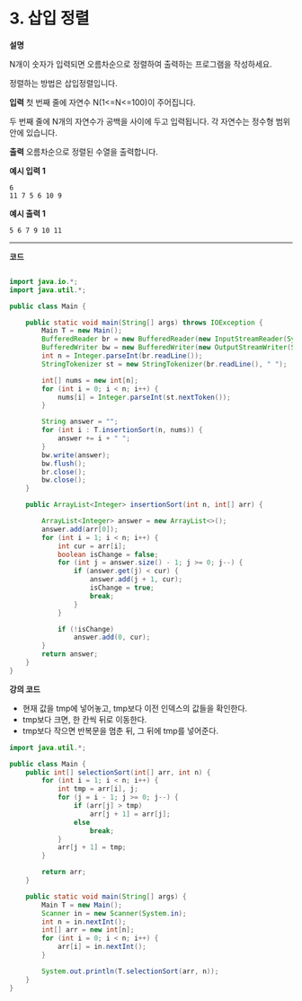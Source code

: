 # 3. 삽입 정렬

**설명**

N개이 숫자가 입력되면 오름차순으로 정렬하여 출력하는 프로그램을 작성하세요.

정렬하는 방법은 삽입정렬입니다.

**입력**
첫 번째 줄에 자연수 N(1<=N<=100)이 주어집니다.

두 번째 줄에 N개의 자연수가 공백을 사이에 두고 입력됩니다. 각 자연수는 정수형 범위 안에 있습니다.

**출력**
오름차순으로 정렬된 수열을 출력합니다.

**예시 입력 1**

```
6
11 7 5 6 10 9
```

**예시 출력 1**

```
5 6 7 9 10 11
```

---

**코드**

```java

import java.io.*;
import java.util.*;

public class Main {

    public static void main(String[] args) throws IOException {
        Main T = new Main();
        BufferedReader br = new BufferedReader(new InputStreamReader(System.in));
        BufferedWriter bw = new BufferedWriter(new OutputStreamWriter(System.out));
        int n = Integer.parseInt(br.readLine());
        StringTokenizer st = new StringTokenizer(br.readLine(), " ");

        int[] nums = new int[n];
        for (int i = 0; i < n; i++) {
            nums[i] = Integer.parseInt(st.nextToken());
        }

        String answer = "";
        for (int i : T.insertionSort(n, nums)) {
            answer += i + " ";
        }
        bw.write(answer);
        bw.flush();
        br.close();
        bw.close();
    }

    public ArrayList<Integer> insertionSort(int n, int[] arr) {

        ArrayList<Integer> answer = new ArrayList<>();
        answer.add(arr[0]);
        for (int i = 1; i < n; i++) {
            int cur = arr[i];
            boolean isChange = false;
            for (int j = answer.size() - 1; j >= 0; j--) {
                if (answer.get(j) < cur) {
                    answer.add(j + 1, cur);
                    isChange = true;
                    break;
                }
            }

            if (!isChange)
                answer.add(0, cur);
        }
        return answer;
    }
}
```

**강의 코드**

- 현재 값을 tmp에 넣어놓고, tmp보다 이전 인덱스의 값들을 확인한다.
- tmp보다 크면, 한 칸씩 뒤로 이동한다.
- tmp보다 작으면 반복문을 멈춘 뒤, 그 뒤에 tmp를 넣어준다.

```java
import java.util.*;

public class Main {
    public int[] selectionSort(int[] arr, int n) {
        for (int i = 1; i < n; i++) {
            int tmp = arr[i], j;
            for (j = i - 1; j >= 0; j--) {
                if (arr[j] > tmp)
                    arr[j + 1] = arr[j];
                else
                    break;
            }
            arr[j + 1] = tmp;
        }

        return arr;
    }

    public static void main(String[] args) {
        Main T = new Main();
        Scanner in = new Scanner(System.in);
        int n = in.nextInt();
        int[] arr = new int[n];
        for (int i = 0; i < n; i++) {
            arr[i] = in.nextInt();
        }

        System.out.println(T.selectionSort(arr, n));
    }
}
```
